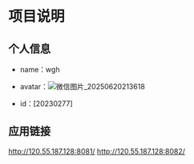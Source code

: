 # 项目说明

## 个人信息
- name：wgh
- avatar：![微信图片_20250620213618](https://github.com/user-attachments/assets/278d2d19-d4d8-4e67-a970-dea2e2eaf0f6)

- id：[20230277]

## 应用链接
http://120.55.187.128:8081/
http://120.55.187.128:8082/

